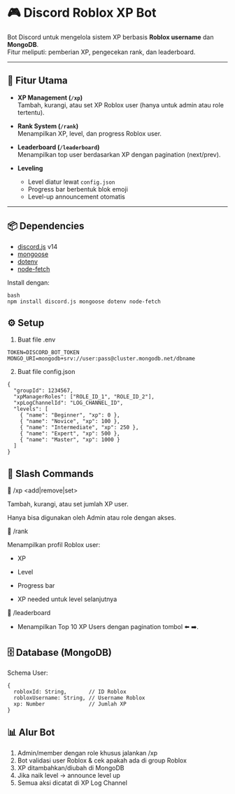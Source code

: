 # 🎮 Discord Roblox XP Bot

Bot Discord untuk mengelola sistem XP berbasis **Roblox username** dan **MongoDB**.  
Fitur meliputi: pemberian XP, pengecekan rank, dan leaderboard.  

---

## 🚀 Fitur Utama

- **XP Management (`/xp`)**  
  Tambah, kurangi, atau set XP Roblox user (hanya untuk admin atau role tertentu).  

- **Rank System (`/rank`)**  
  Menampilkan XP, level, dan progress Roblox user.  

- **Leaderboard (`/leaderboard`)**  
  Menampilkan top user berdasarkan XP dengan pagination (next/prev).  

- **Leveling**  
  - Level diatur lewat `config.json`  
  - Progress bar berbentuk blok emoji  
  - Level-up announcement otomatis  

---

## 📦 Dependencies

- [discord.js](https://discord.js.org/) v14  
- [mongoose](https://mongoosejs.com/)  
- [dotenv](https://www.npmjs.com/package/dotenv)  
- [node-fetch](https://www.npmjs.com/package/node-fetch)  

Install dengan:

```
bash
npm install discord.js mongoose dotenv node-fetch
```

## ⚙️ Setup
1. Buat file .env
```
TOKEN=DISCORD_BOT_TOKEN
MONGO_URI=mongodb+srv://user:pass@cluster.mongodb.net/dbname
```

2. Buat file config.json
```
{
  "groupId": 1234567,
  "xpManagerRoles": ["ROLE_ID_1", "ROLE_ID_2"],
  "xpLogChannelId": "LOG_CHANNEL_ID",
  "levels": [
    { "name": "Beginner", "xp": 0 },
    { "name": "Novice", "xp": 100 },
    { "name": "Intermediate", "xp": 250 },
    { "name": "Expert", "xp": 500 },
    { "name": "Master", "xp": 1000 }
  ]
}
```

## 📜 Slash Commands
🔹 /xp <add|remove|set> <username> <amount>

Tambah, kurangi, atau set jumlah XP user.

Hanya bisa digunakan oleh Admin atau role dengan akses.

🔹 /rank <username>

Menampilkan profil Roblox user:

- XP

- Level

- Progress bar

- XP needed untuk level selanjutnya

🔹 /leaderboard

- Menampilkan Top 10 XP Users dengan pagination tombol ⬅️ ➡️.

## 🗄 Database (MongoDB)

Schema User:

```
{
  robloxId: String,       // ID Roblox
  robloxUsername: String, // Username Roblox
  xp: Number              // Jumlah XP
}
```

## 📊 Alur Bot

1. Admin/member dengan role khusus jalankan /xp
2. Bot validasi user Roblox & cek apakah ada di group Roblox
3. XP ditambahkan/diubah di MongoDB
4. Jika naik level → announce level up
5. Semua aksi dicatat di XP Log Channel
